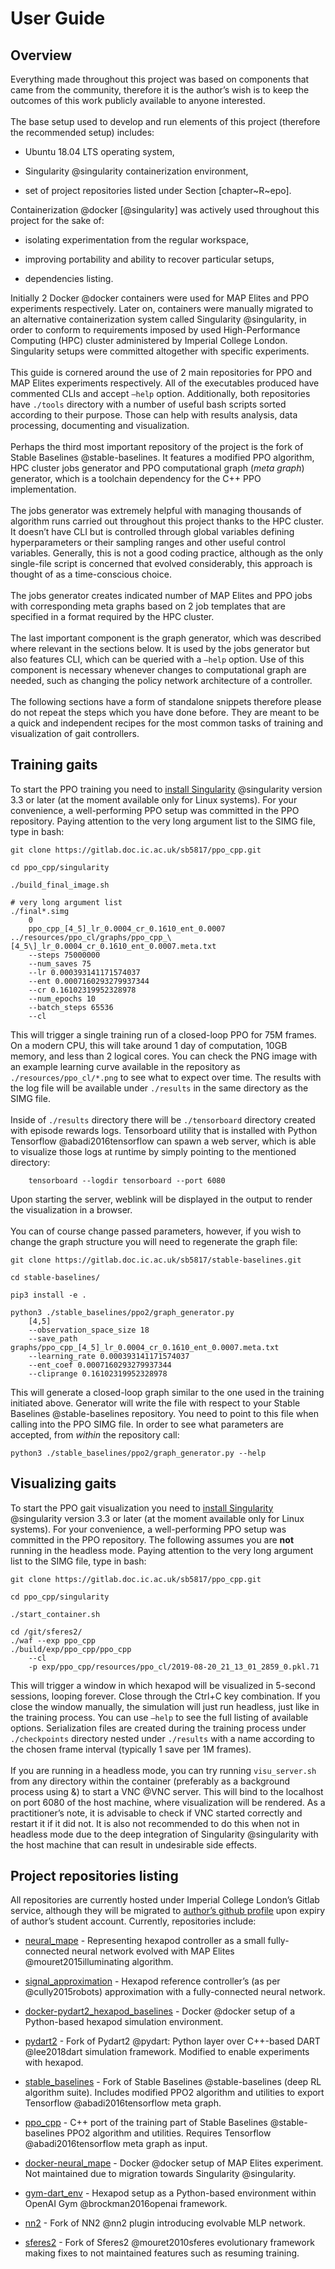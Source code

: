 User Guide
==========

Overview
--------

Everything made throughout this project was based on components that
came from the community, therefore it is the author’s wish is to keep
the outcomes of this work publicly available to anyone interested.\
\
The base setup used to develop and run elements of this project
(therefore the recommended setup) includes:

-   Ubuntu 18.04 LTS operating system,

-   Singularity @singularity containerization environment,

-   set of project repositories listed under Section [chapter~R~epo].

Containerization @docker [@singularity] was actively used throughout
this project for the sake of:

-   isolating experimentation from the regular workspace,

-   improving portability and ability to recover particular setups,

-   dependencies listing.

Initially 2 Docker @docker containers were used for MAP Elites and PPO
experiments respectively. Later on, containers were manually migrated to
an alternative containerization system called Singularity @singularity,
in order to conform to requirements imposed by used High-Performance
Computing (HPC) cluster administered by Imperial College London.
Singularity setups were committed altogether with specific experiments.\
\
This guide is cornered around the use of 2 main repositories for PPO and
MAP Elites experiments respectively. All of the executables produced
have commented CLIs and accept `–help` option. Additionally, both
repositories have `./tools` directory with a number of useful bash
scripts sorted according to their purpose. Those can help with results
analysis, data processing, documenting and visualization.\
\
Perhaps the third most important repository of the project is the fork
of Stable Baselines @stable-baselines. It features a modified PPO
algorithm, HPC cluster jobs generator and PPO computational graph (*meta
graph*) generator, which is a toolchain dependency for the C++ PPO
implementation.\
\
The jobs generator was extremely helpful with managing thousands of
algorithm runs carried out throughout this project thanks to the HPC
cluster. It doesn’t have CLI but is controlled through global variables
defining hyperparameters or their sampling ranges and other useful
control variables. Generally, this is not a good coding practice,
although as the only single-file script is concerned that evolved
considerably, this approach is thought of as a time-conscious choice.\
\
The jobs generator creates indicated number of MAP Elites and PPO jobs
with corresponding meta graphs based on 2 job templates that are
specified in a format required by the HPC cluster.\
\
The last important component is the graph generator, which was described
where relevant in the sections below. It is used by the jobs generator
but also features CLI, which can be queried with a `–help` option. Use
of this component is necessary whenever changes to computational graph
are needed, such as changing the policy network architecture of a
controller.\
\
The following sections have a form of standalone snippets therefore
please do not repeat the steps which you have done before. They are
meant to be a quick and independent recipes for the most common tasks of
training and visualization of gait controllers.

Training gaits
--------------

To start the PPO training you need to [install
Singularity](https://sylabs.io/guides/3.3/user-guide/quick_start.html#quick-installation-steps)
@singularity version 3.3 or later (at the moment available only for
Linux systems). For your convenience, a well-performing PPO setup was
committed in the PPO repository. Paying attention to the very long
argument list to the SIMG file, type in bash:

    git clone https://gitlab.doc.ic.ac.uk/sb5817/ppo_cpp.git

    cd ppo_cpp/singularity

    ./build_final_image.sh

    # very long argument list
    ./final*.simg 
        0 
        ppo_cpp_[4_5]_lr_0.0004_cr_0.1610_ent_0.0007
    ../resources/ppo_cl/graphs/ppo_cpp_\[4_5\]_lr_0.0004_cr_0.1610_ent_0.0007.meta.txt 
        --steps 75000000 
        --num_saves 75 
        --lr 0.000393141171574037 
        --ent 0.0007160293279937344 
        --cr 0.16102319952328978 
        --num_epochs 10 
        --batch_steps 65536 
        --cl

This will trigger a single training run of a closed-loop PPO for 75M
frames. On a modern CPU, this will take around 1 day of computation,
10GB memory, and less than 2 logical cores. You can check the PNG image
with an example learning curve available in the repository as
`./resources/ppo_cl/*.png` to see what to expect over time. The results
with the log file will be available under `./results` in the same
directory as the SIMG file.\
\
Inside of `./results` directory there will be `./tensorboard` directory
created with episode rewards logs. Tensorboard utility that is installed
with Python Tensorflow @abadi2016tensorflow can spawn a web server,
which is able to visualize those logs at runtime by simply pointing to
the mentioned directory:

        tensorboard --logdir tensorboard --port 6080

Upon starting the server, weblink will be displayed in the output to
render the visualization in a browser.\
\
You can of course change passed parameters, however, if you wish to
change the graph structure you will need to regenerate the graph file:

    git clone https://gitlab.doc.ic.ac.uk/sb5817/stable-baselines.git

    cd stable-baselines/

    pip3 install -e .

    python3 ./stable_baselines/ppo2/graph_generator.py 
        [4,5] 
        --observation_space_size 18 
        --save_path graphs/ppo_cpp_[4_5]_lr_0.0004_cr_0.1610_ent_0.0007.meta.txt 
        --learning_rate 0.000393141171574037
        --ent_coef 0.0007160293279937344
        --cliprange 0.16102319952328978

This will generate a closed-loop graph similar to the one used in the
training initiated above. Generator will write the file with respect to
your Stable Baselines @stable-baselines repository. You need to point to
this file when calling into the PPO SIMG file. In order to see what
parameters are accepted, from *within* the repository call:

    python3 ./stable_baselines/ppo2/graph_generator.py --help

Visualizing gaits
-----------------

To start the PPO gait visualization you need to [install
Singularity](https://sylabs.io/guides/3.3/user-guide/quick_start.html#quick-installation-steps)
@singularity version 3.3 or later (at the moment available only for
Linux systems). For your convenience, a well-performing PPO setup was
committed in the PPO repository. The following assumes you are **not**
running in the headless mode. Paying attention to the very long argument
list to the SIMG file, type in bash:

    git clone https://gitlab.doc.ic.ac.uk/sb5817/ppo_cpp.git

    cd ppo_cpp/singularity

    ./start_container.sh

    cd /git/sferes2/
    ./waf --exp ppo_cpp
    ./build/exp/ppo_cpp/ppo_cpp 
        --cl 
        -p exp/ppo_cpp/resources/ppo_cl/2019-08-20_21_13_01_2859_0.pkl.71

This will trigger a window in which hexapod will be visualized in
5-second sessions, looping forever. Close through the Ctrl+C key
combination. If you close the window manually, the simulation will just
run headless, just like in the training process. You can use `–help` to
see the full listing of available options. Serialization files are
created during the training process under `./checkpoints` directory
nested under `./results` with a name according to the chosen frame
interval (typically 1 save per 1M frames).\
\
If you are running in a headless mode, you can try running
`visu_server.sh` from any directory within the container (preferably as
a background process using &) to start a VNC @VNC server. This will bind
to the localhost on port 6080 of the host machine, where visualization
will be rendered. As a practitioner’s note, it is advisable to check if
VNC started correctly and restart it if it did not. It is also not
recommended to do this when not in headless mode due to the deep
integration of Singularity @singularity with the host machine that can
result in undesirable side effects.

Project repositories listing
----------------------------

All repositories are currently hosted under Imperial College London’s
Gitlab service, although they will be migrated to [author’s github
profile](https://github.com/Antymon) upon expiry of author’s student
account. Currently, repositories include:

-   [neural\_mape](https://gitlab.doc.ic.ac.uk/sb5817/neural-mape) -
    Representing hexapod controller as a small fully-connected neural
    network evolved with MAP Elites @mouret2015illuminating algorithm.

-   [signal\_approximation](https://gitlab.doc.ic.ac.uk/sb5817/msc) -
    Hexapod reference controller’s (as per @cully2015robots)
    approximation with a fully-connected neural network.

-   [docker-pydart2\_hexapod\_baselines](https://gitlab.doc.ic.ac.uk/sb5817/docker-dart-gym) - Docker @docker setup of a Python-based hexapod simulation
    environment.

-   [pydart2](https://gitlab.doc.ic.ac.uk/sb5817/pydart2) - Fork of
    Pydart2 @pydart: Python layer over C++-based DART @lee2018dart
    simulation framework. Modified to enable experiments with hexapod.

-   [stable\_baselines](https://gitlab.doc.ic.ac.uk/sb5817/stable-baselines) - Fork of Stable Baselines @stable-baselines (deep RL algorithm
    suite). Includes modified PPO2 algorithm and utilities to export
    Tensorflow @abadi2016tensorflow meta graph.

-   [ppo\_cpp](https://gitlab.doc.ic.ac.uk/sb5817/ppo_cpp) - C++ port of
    the training part of Stable Baselines @stable-baselines PPO2
    algorithm and utilities. Requires Tensorflow @abadi2016tensorflow
    meta graph as input.

-   [docker-neural\_mape](https://gitlab.doc.ic.ac.uk/sb5817/szymonbrych-airl_env) - Docker @docker setup of MAP Elites experiment. Not maintained due
    to migration towards Singularity @singularity.

-   [gym-dart\_env](https://gitlab.doc.ic.ac.uk/sb5817/dart_env) -
    Hexapod setup as a Python-based environment within OpenAI Gym
    @brockman2016openai framework.

-   [nn2](https://gitlab.doc.ic.ac.uk/sb5817/nn2.git) - Fork of NN2 @nn2
    plugin introducing evolvable MLP network.

-   [sferes2](https://gitlab.doc.ic.ac.uk/sb5817/sferes2) - Fork of
    Sferes2 @mouret2010sferes evolutionary framework making fixes to not
    maintained features such as resuming training.


